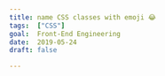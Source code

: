 ```yaml
---
title: name CSS classes with emoji 😂 
tags:  ["CSS"]
goal:  Front-End Engineering
date:  2019-05-24
draft: false

---
```



